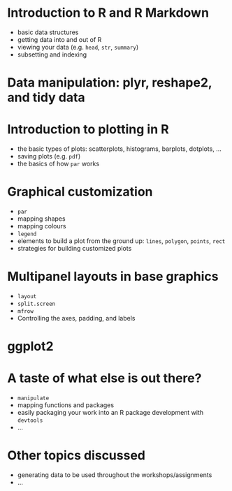 # Introduction to R and R Markdown
- basic data structures
- getting data into and out of R
- viewing your data (e.g. `head`, `str`, `summary`)
- subsetting and indexing

# Data manipulation: plyr, reshape2, and tidy data

# Introduction to plotting in R
- the basic types of plots: scatterplots, histograms, barplots, dotplots, ...
- saving plots (e.g. `pdf`)
- the basics of how `par` works

# Graphical customization
- `par`
- mapping shapes
- mapping colours
- `legend`
- elements to build a plot from the ground up: `lines`, `polygon`, `points`, `rect`
- strategies for building customized plots

# Multipanel layouts in base graphics
- `layout`
- `split.screen`
- `mfrow`
- Controlling the axes, padding, and labels

# ggplot2

# A taste of what else is out there?
- `manipulate`
- mapping functions and packages
- easily packaging your work into an R package development with `devtools`
- ...

# Other topics discussed
- generating data to be used throughout the workshops/assignments
- ...
